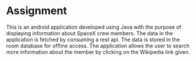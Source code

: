 # Assignment

This is an android application developed using Java with the purpose of displaying information about SpaceX crew members. 
The data in the application is fetched by consuming a rest api.
The data is stored in the room database for offline access.
The application allows the user to search more information about the member by clicking on the Wikipedia link given.
